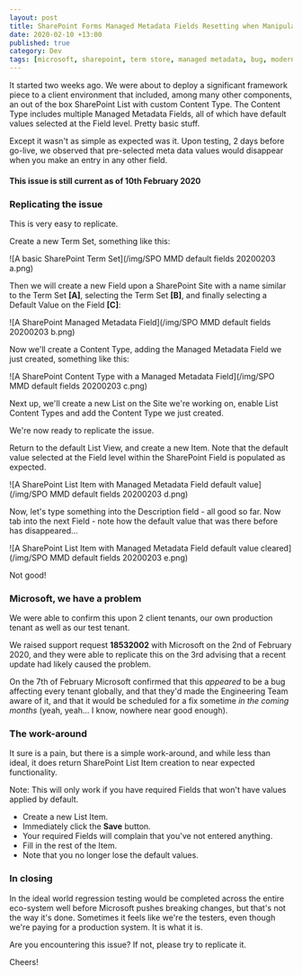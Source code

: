 ```yaml
---
layout: post
title: SharePoint Forms Managed Metadata Fields Resetting when Manipulated
date: 2020-02-10 +13:00
published: true
category: Dev
tags: [microsoft, sharepoint, term store, managed metadata, bug, modern, metadata field]
---
```



It started two weeks ago. We were about to deploy a significant framework piece to a client environment that included, among many other components, an out of the box SharePoint List with custom Content Type. The Content Type includes multiple Managed Metadata Fields, all of which have default values selected at the Field level. Pretty basic stuff.

Except it wasn't as simple as expected was it. Upon testing, 2 days before go-live, we observed that pre-selected meta data values would disappear when you make an entry in any other field.


#### This issue is still current as of 10th February 2020


### Replicating the issue

This is very easy to replicate.

Create a new Term Set, something like this:

![A basic SharePoint Term Set](/img/SPO MMD default fields 20200203 a.png)

Then we will create a new Field upon a SharePoint Site with a name similar to the Term Set **[A]**, selecting the Term Set **[B]**, and finally selecting a Default Value on the Field **[C]**:

![A SharePoint Managed Metadata Field](/img/SPO MMD default fields 20200203 b.png)

Now we'll create a Content Type, adding the Managed Metadata Field we just created, something like this:

![A SharePoint Content Type with a Managed Metadata Field](/img/SPO MMD default fields 20200203 c.png)

Next up, we'll create a new List on the Site we're working on, enable List Content Types and add the Content Type we just created.

We're now ready to replicate the issue.

Return to the default List View, and create a new Item. Note that the default value selected at the Field level within the SharePoint Field is populated as expected.

![A SharePoint List Item with Managed Metadata Field default value](/img/SPO MMD default fields 20200203 d.png)

Now, let's type something into the Description field - all good so far. Now tab into the next Field - note how the default value that was there before has disappeared...

![A SharePoint List Item with Managed Metadata Field default value cleared](/img/SPO MMD default fields 20200203 e.png)

Not good!


### Microsoft, we have a problem

We were able to confirm this upon 2 client tenants, our own production tenant as well as our test tenant.

We raised support request **18532002** with Microsoft on the 2nd of February 2020, and they were able to replicate this on the 3rd advising that a recent update had likely caused the problem.

On the 7th of February Microsoft confirmed that this *appeared* to be a bug affecting every tenant globally, and that they'd made the Engineering Team aware of it, and that it would be scheduled for a fix sometime *in the coming months* (yeah, yeah... I know, nowhere near good enough).


### The work-around

It sure is a pain, but there is a simple work-around, and while less than ideal, it does return SharePoint List Item creation to near expected functionality.

Note: This will only work if you have required Fields that won't have values applied by default.

- Create a new List Item.
- Immediately click the **Save** button.
- Your required Fields will complain that you've not entered anything.
- Fill in the rest of the Item.
- Note that you no longer lose the default values.


### In closing

In the ideal world regression testing would be completed across the entire eco-system well before Microsoft pushes breaking changes, but that's not the way it's done. Sometimes it feels like we're the testers, even though we're paying for a production system. It is what it is.

Are you encountering this issue? If not, please try to replicate it.

Cheers!
